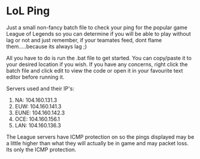 # LoL Ping
Just a small non-fancy batch file to check your ping for the popular game League of Legends so you can determine if you will be able to play without lag or not and just remember, if your teamates feed, dont flame them.....because its always lag ;)

All you have to do is run the .bat file to get started. You can copy/paste it to your desired location if you wish. If you have any concerns, right click the batch file and click edit to view the code or open it in your favourite text editor before running it.

Servers used and their IP's:

1. NA: 104.160.131.3
2. EUW: 104.160.141.3
3. EUNE: 104.160.142.3
4. OCE: 104.160.156.1
5. LAN: 104.160.136.3

The League servers have ICMP protection on so the pings displayed may be a little higher than what they will actually be in game and may packet loss. Its only the ICMP protection.

